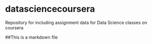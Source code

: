datasciencecoursera
===================

Repository for including assignment data for Data Science classes on coursera

##This is a markdown file